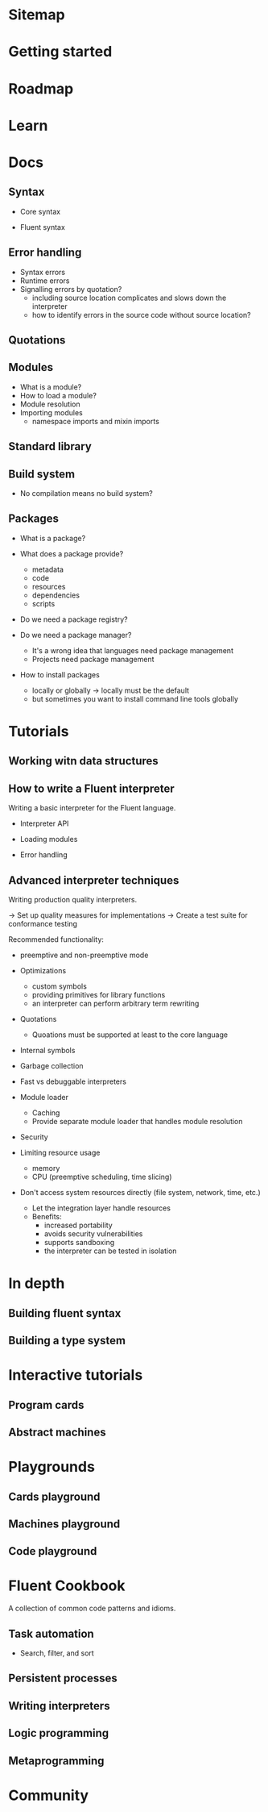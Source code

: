 # Sitemap


Getting started
===============



Roadmap
=======



Learn
=====



Docs
====

## Syntax

- Core syntax

- Fluent syntax

## Error handling

- Syntax errors
- Runtime errors
- Signalling errors by quotation?
  - including source location complicates and slows down the interpreter
  - how to identify errors in the source code without source location?


## Quotations



## Modules

- What is a module?
- How to load a module?
- Module resolution
- Importing modules
  - namespace imports and mixin imports


## Standard library


## Build system

- No compilation means no build system?


## Packages

- What is a package?
- What does a package provide?
  - metadata
  - code
  - resources
  - dependencies
  - scripts
- Do we need a package registry?

- Do we need a package manager?
  - It's a wrong idea that languages need package management
  - Projects need package management

- How to install packages
  - locally or globally
    -> locally must be the default
  - but sometimes you want to install command line tools globally



Tutorials
=========


## Working witn data structures



## How to write a Fluent interpreter

Writing a basic interpreter for the Fluent language.

- Interpreter API

- Loading modules


- Error handling



## Advanced interpreter techniques

Writing production quality interpreters.

-> Set up quality measures for implementations
-> Create a test suite for conformance testing

Recommended functionality:
- preemptive and non-preemptive mode

- Optimizations
  - custom symbols
  - providing primitives for library functions
  - an interpreter can perform arbitrary term rewriting
- Quotations
  - Quoations must be supported at least to the core language
- Internal symbols
- Garbage collection
- Fast vs debuggable interpreters
- Module loader
  - Caching
  - Provide separate module loader that handles module resolution
- Security
- Limiting resource usage
  - memory
  - CPU (preemptive scheduling, time slicing)
- Don't access system resources directly (file system, network, time, etc.)
  - Let the integration layer handle resources
  - Benefits:
    - increased portability
    - avoids security vulnerabilities
    - supports sandboxing 
    - the interpreter can be tested in isolation


In depth
========

## Building fluent syntax

## Building a type system



Interactive tutorials
=====================

## Program cards

## Abstract machines



Playgrounds
===========

## Cards playground

## Machines playground

## Code playground



Fluent Cookbook
===============

A collection of common code patterns and idioms.

## Task automation

- Search, filter, and sort

## Persistent processes

## Writing interpreters

## Logic programming

## Metaprogramming



Community
=========

